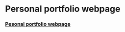 # Personal portfolio webpage



###  [Pesonal portfolio webpage](https://lanre-waju.github.io/personal-portfolio-webpage--fCC/)
